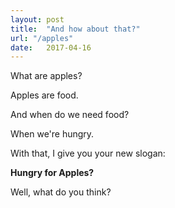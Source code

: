 ```yaml
---
layout: post
title:  "And how about that?"
url: "/apples"
date:   2017-04-16
---
```

What are apples?

Apples are food.

And when do we need food?

When we're hungry.

With that, I give you your new slogan:


**Hungry for Apples?**

Well, what do you think?


